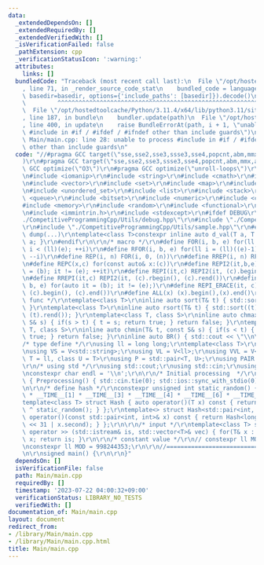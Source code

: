 ```yaml
---
data:
  _extendedDependsOn: []
  _extendedRequiredBy: []
  _extendedVerifiedWith: []
  _isVerificationFailed: false
  _pathExtension: cpp
  _verificationStatusIcon: ':warning:'
  attributes:
    links: []
  bundledCode: "Traceback (most recent call last):\n  File \"/opt/hostedtoolcache/Python/3.11.4/x64/lib/python3.11/site-packages/onlinejudge_verify/documentation/build.py\"\
    , line 71, in _render_source_code_stat\n    bundled_code = language.bundle(stat.path,\
    \ basedir=basedir, options={'include_paths': [basedir]}).decode()\n          \
    \         ^^^^^^^^^^^^^^^^^^^^^^^^^^^^^^^^^^^^^^^^^^^^^^^^^^^^^^^^^^^^^^^^^^^^^^^^^^^^^^^^^\n\
    \  File \"/opt/hostedtoolcache/Python/3.11.4/x64/lib/python3.11/site-packages/onlinejudge_verify/languages/cplusplus.py\"\
    , line 187, in bundle\n    bundler.update(path)\n  File \"/opt/hostedtoolcache/Python/3.11.4/x64/lib/python3.11/site-packages/onlinejudge_verify/languages/cplusplus_bundle.py\"\
    , line 400, in update\n    raise BundleErrorAt(path, i + 1, \"unable to process\
    \ #include in #if / #ifdef / #ifndef other than include guards\")\nonlinejudge_verify.languages.cplusplus_bundle.BundleErrorAt:\
    \ Main/main.cpp: line 28: unable to process #include in #if / #ifdef / #ifndef\
    \ other than include guards\n"
  code: "//#pragma GCC target(\"sse,sse2,sse3,ssse3,sse4,popcnt,abm,mmx,avx,avx2,avx512f\"\
    )\r\n#pragma GCC target(\"sse,sse2,sse3,ssse3,sse4,popcnt,abm,mmx,avx\")\r\n#pragma\
    \ GCC optimize(\"O3\")\r\n#pragma GCC optimize(\"unroll-loops\")\r\n#include <iostream>\r\
    \n#include <iomanip>\r\n#include <string>\r\n#include <cmath>\r\n#include <algorithm>\r\
    \n#include <vector>\r\n#include <set>\r\n#include <map>\r\n#include <unordered_map>\r\
    \n#include <unordered_set>\r\n#include <list>\r\n#include <stack>\r\n#include\
    \ <queue>\r\n#include <bitset>\r\n#include <numeric>\r\n#include <cassert>\r\n\
    #include <memory>\r\n#include <random>\r\n#include <functional>\r\n#include <complex>\r\
    \n#include <immintrin.h>\r\n#include <stdexcept>\r\n#ifdef DEBUG\r\n#include \"\
    ./CompetitiveProgrammingCpp/Utils/debug.hpp\"\r\n#include \"./CompetitiveProgrammingCpp/Utils/Timer.hpp\"\
    \r\n#include \"./CompetitiveProgrammingCpp/Utils/sample.hpp\"\r\n#else\r\n#define\
    \ dump(...)\r\ntemplate<class T>constexpr inline auto d_val(T a, T b) { return\
    \ a; }\r\n#endif\r\n\r\n/* macro */\r\n#define FOR(i, b, e) for(ll i = (ll)(b);\
    \ i < (ll)(e); ++i)\r\n#define RFOR(i, b, e) for(ll i = (ll)((e)-1); i >= (ll)(b);\
    \ --i)\r\n#define REP(i, n) FOR(i, 0, (n))\r\n#define RREP(i, n) RFOR(i, 0, (n))\r\
    \n#define REPC(x,c) for(const auto& x:(c))\r\n#define REPI2(it,b,e) for(auto it\
    \ = (b); it != (e); ++it)\r\n#define REPI(it,c) REPI2(it, (c).begin(), (c).end())\r\
    \n#define RREPI(it,c) REPI2(it, (c).rbegin(), (c).rend())\r\n#define REPI_ERACE2(it,\
    \ b, e) for(auto it = (b); it != (e);)\r\n#define REPI_ERACE(it, c) REPI_ERACE2(it,\
    \ (c).begin(), (c).end())\r\n#define ALL(x) (x).begin(),(x).end()\r\n/* macro\
    \ func */\r\ntemplate<class T>\r\ninline auto sort(T& t) { std::sort(ALL(t));\
    \ }\r\ntemplate<class T>\r\ninline auto rsort(T& t) { std::sort((t).rbegin(),\
    \ (t).rend()); }\r\ntemplate<class T, class S>\r\ninline auto chmax(T& t, const\
    \ S& s) { if(s > t) { t = s; return true; } return false; }\r\ntemplate<class\
    \ T, class S>\r\ninline auto chmin(T& t, const S& s) { if(s < t) { t = s; return\
    \ true; } return false; }\r\ninline auto BR() { std::cout << \"\\n\"; }\r\n\r\n\
    /* type define */\r\nusing ll = long long;\r\ntemplate<class T>\r\nusing V = std::vector<T>;\r\
    \nusing VS = V<std::string>;\r\nusing VL = V<ll>;\r\nusing VVL = V<VL>;\r\ntemplate<class\
    \ T = ll, class U = T>\r\nusing P = std::pair<T, U>;\r\nusing PAIR = P<ll>;\r\n\
    \r\n/* using std */\r\nusing std::cout;\r\nusing std::cin;\r\nusing std::cerr;\r\
    \nconstexpr char endl = '\\n';\r\n\r\n/* Initial processing  */\r\nstruct Preprocessing\
    \ { Preprocessing() { std::cin.tie(0); std::ios::sync_with_stdio(0); }; }_Preprocessing;\r\
    \n\r\n/* define hash */\r\nconstexpr unsigned int static_random() { return __TIME__[0]\
    \ * __TIME__[1] * __TIME__[3] * __TIME__[4] * __TIME__[6] * __TIME__[7]; }\r\n\
    template<class T> struct Hash { auto operator()(T x) const { return std::hash<T>()(x)\
    \ ^ static_random(); } };\r\ntemplate<> struct Hash<std::pair<int, int>> { auto\
    \ operator()(const std::pair<int, int>& x) const { return Hash<long long>()(x.first\
    \ << 31 | x.second); } };\r\n\r\n/* input */\r\ntemplate<class T> std::istream&\
    \ operator >> (std::istream& is, std::vector<T>& vec) { for(T& x : vec) is >>\
    \ x; return is; }\r\n\r\n/* constant value */\r\n// constexpr ll MOD = 1000000007;\r\
    \nconstexpr ll MOD = 998244353;\r\n\r\n//=============================================================================================\r\
    \n\r\nsigned main() {\r\n\r\n}"
  dependsOn: []
  isVerificationFile: false
  path: Main/main.cpp
  requiredBy: []
  timestamp: '2023-07-22 04:00:32+09:00'
  verificationStatus: LIBRARY_NO_TESTS
  verifiedWith: []
documentation_of: Main/main.cpp
layout: document
redirect_from:
- /library/Main/main.cpp
- /library/Main/main.cpp.html
title: Main/main.cpp
---
```

